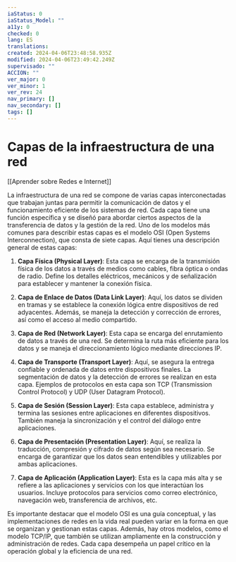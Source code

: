 ```yaml
---
iaStatus: 0
iaStatus_Model: ""
a11y: 0
checked: 0
lang: ES
translations: 
created: 2024-04-06T23:48:58.935Z
modified: 2024-04-06T23:49:42.249Z
supervisado: ""
ACCION: ""
ver_major: 0
ver_minor: 1
ver_rev: 24
nav_primary: []
nav_secondary: []
tags: []
---
```

# Capas de la infraestructura de una red

[[Aprender sobre Redes e Internet]]

  La infraestructura de una red se compone de varias capas interconectadas que trabajan juntas para permitir la comunicación de datos y el funcionamiento eficiente de los sistemas de red. Cada capa tiene una función específica y se diseñó para abordar ciertos aspectos de la transferencia de datos y la gestión de la red. Uno de los modelos más comunes para describir estas capas es el modelo OSI (Open Systems Interconnection), que consta de siete capas. Aquí tienes una descripción general de estas capas:

1. **Capa Física (Physical Layer)**: Esta capa se encarga de la transmisión física de los datos a través de medios como cables, fibra óptica o ondas de radio. Define los detalles eléctricos, mecánicos y de señalización para establecer y mantener la conexión física.
    
2. **Capa de Enlace de Datos (Data Link Layer)**: Aquí, los datos se dividen en tramas y se establece la conexión lógica entre dispositivos de red adyacentes. Además, se maneja la detección y corrección de errores, así como el acceso al medio compartido.
    
3. **Capa de Red (Network Layer)**: Esta capa se encarga del enrutamiento de datos a través de una red. Se determina la ruta más eficiente para los datos y se maneja el direccionamiento lógico mediante direcciones IP.
    
4. **Capa de Transporte (Transport Layer)**: Aquí, se asegura la entrega confiable y ordenada de datos entre dispositivos finales. La segmentación de datos y la detección de errores se realizan en esta capa. Ejemplos de protocolos en esta capa son TCP (Transmission Control Protocol) y UDP (User Datagram Protocol).
    
5. **Capa de Sesión (Session Layer)**: Esta capa establece, administra y termina las sesiones entre aplicaciones en diferentes dispositivos. También maneja la sincronización y el control del diálogo entre aplicaciones.
    
6. **Capa de Presentación (Presentation Layer)**: Aquí, se realiza la traducción, compresión y cifrado de datos según sea necesario. Se encarga de garantizar que los datos sean entendibles y utilizables por ambas aplicaciones.
    
7. **Capa de Aplicación (Application Layer)**: Esta es la capa más alta y se refiere a las aplicaciones y servicios con los que interactúan los usuarios. Incluye protocolos para servicios como correo electrónico, navegación web, transferencia de archivos, etc.
    

Es importante destacar que el modelo OSI es una guía conceptual, y las implementaciones de redes en la vida real pueden variar en la forma en que se organizan y gestionan estas capas. Además, hay otros modelos, como el modelo TCP/IP, que también se utilizan ampliamente en la construcción y administración de redes. Cada capa desempeña un papel crítico en la operación global y la eficiencia de una red.